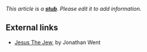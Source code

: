 *This article is a **[stub](http://www.theopedia.com/Category:Theopedia_stubs "Category:Theopedia stubs")**. Please edit it to add information.*
## External links

-   [Jesus The Jew](http://www.leaderu.com/theology/jesusjew.html),
    by Jonathan Went



